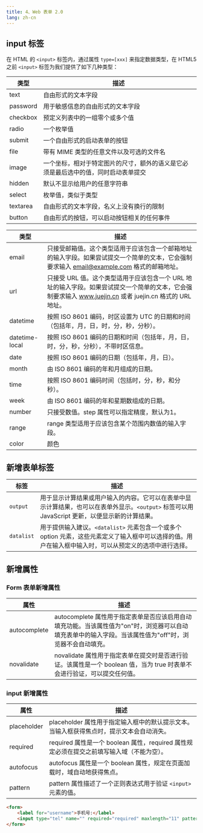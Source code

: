 ```yaml
---
title: 4、Web 表单 2.0
lang: zh-cn
---
```


## input 标签

在 HTML 的 `<input>` 标签内，通过属性 `type=[xxx]` 来指定数据类型，在 HTML5 之前 `<input>` 标签为我们提供了如下几种类型：

 类型|描述
 ---|---
 text|自由形式的文本字段
 password|用于敏感信息的自由形式的文本字段
 checkbox|预定义列表中的一组零个或多个值
 radio|一个枚举值
 submit|一个自由形式的启动表单的按钮
 file|带有 MIME 类型的任意文件以及可选的文件名
 image|一个坐标，相对于特定图片的尺寸，额外的语义是它必须是最后选中的值，同时启动表单提交
 hidden|默认不显示给用户的任意字符串
 select|枚举值，类似于类型
 textarea|自由形式的文本字段，名义上没有换行的限制
 button|自由形式的按钮，可以启动按钮相关的任何事件


类型|描述
---|---
email|只接受邮箱值。这个类型适用于应该包含一个邮箱地址的输入字段。如果尝试提交一个简单的文本，它会强制要求输入 email@example.com 格式的邮箱地址。
url|只接受 URL 值。这个类型适用于应该包含一个 URL 地址的输入字段。如果尝试提交一个简单的文本，它会强制要求输入 www.juejin.cn 或者 juejin.cn 格式的 URL 地址。
datetime|按照 ISO 8601 编码，时区设置为 UTC 的日期和时间（包括年，月，日，时，分，秒，分秒）。
datetime-local|按照 ISO 8601 编码的日期和时间（包括年，月，日，时，分，秒，分秒），不带时区信息。
date|按照 ISO 8601 编码的日期（包括年，月，日）。
month|由 ISO 8601 编码的年和月组成的日期。
time|按照 ISO 8601 编码时间（包括时，分，秒，和分秒）。
week|由 ISO 8601 编码的年和星期数组成的日期。
number|只接受数值。step 属性可以指定精度，默认为1。
range|range 类型适用于应该包含某个范围内数值的输入字段。
color|颜色

## 新增表单标签

标签|描述
---|---
`output`|用于显示计算结果或用户输入的内容。它可以在表单中显示计算结果，也可以在表单外显示。`<output>` 标签可以用 JavaScript 更新，以便显示新的计算结果。
`datalist`|用于提供输入建议。`<datalist>` 元素包含一个或多个 option 元素，这些元素定义了输入框中可以选择的值。用户在输入框中输入时，可以从预定义的选项中进行选择。

## 新增属性

### Form 表单新增属性

属性|描述
---|---
autocomplete|autocomplete 属性用于指定表单是否应该启用自动填充功能。当该属性值为"on"时，浏览器可以自动填充表单中的输入字段。当该属性值为"off"时，浏览器不会自动填充。
novalidate|novalidate 属性用于指定表单在提交时是否进行验证。该属性是一个 boolean 值，当为 true 时表单不会进行验证，可以提交任何值。

### input 新增属性

属性|描述
---|---
placeholder|placeholder 属性用于指定输入框中的默认提示文本。当输入框获得焦点时，提示文本会自动消失。
required|required 属性是一个 boolean 属性，required 属性规定必须在提交之前填写输入域（不能为空）。
autofocus|autofocus 属性是一个 boolean 属性，规定在页面加载时，域自动地获得焦点。
pattern|pattern 属性描述了一个正则表达式用于验证 `<input>` 元素的值。

```html
<form>
    <label for="username">手机号:</label>
    <input type="tel" name="" required="required" maxlength="11" pattern="1[3456789]\d{9}" placeholder="请输入手机号" oninvalid="setCustomValidity('请输入 1 开头的 11 位手机号码')" >
</form>
```
